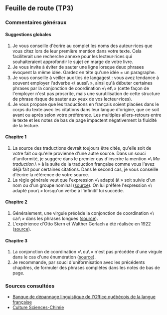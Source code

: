 ## Feuille de route (TP3)

### Commentaires généraux 

#### Suggestions globales
1. Je vous conseille d'écrire au complet les noms des auteur·rices que vous citez lors de leur première mention dans votre texte. Cela faciliterait une recherche annexe pour les lecteur·rices qui souhaiteraient approfondir le sujet en marge de votre livre.
2. Je vous invite à éviter de sauter une ligne lorsque deux phrases évoquent la même idée. Gardez en tête qu'une idée = un paragraphe.
3. Je vous conseille à veiller aux tics de langages\ : vous avez tendance à souvent employer l'adverbe «\ aussi\ », ainsi qu'à débuter certaines phrases par la conjonction de coordination «\ et\ » (cette façon de l'employer n'est pas proscrite, mais une surutilisation de cette structure de phrase risque de sauter aux yeux de vos lecteur·rices).
4. Je vous propose que les traductions en français soient placées dans le corps du texte avec les citations dans leur langue d'origine, que ce soit avant ou après selon votre préférence. Les multiples allers-retours entre le texte et les notes de bas de page impactent négativement la fluidité de la lecture.


#### Chapitre 1
1. La source des traductions devrait toujours être citée, qu'elle soit de votre fait ou qu'elle provienne d'une autre source. Dans un souci d'uniformité, je suggère dans le premier cas d'inscrire la mention «\ _Ma traduction._\ » à la suite de la traduction française comme vous l'avez déjà fait pour certaines citations. Dans le second cas, je vous conseille d'écrire la référence de votre source.
2. La règle générale veut que l'expression «\ adapté à\ » soit suivie d'un nom ou d'un groupe nominal ([source](https://vitrinelinguistique.oqlf.gouv.qc.ca/fiche-gdt/fiche/8355438/adapte-a)). On lui préfère l'expression «\ adapté pour\ » lorsqu'un verbe à l'infinitif lui succède.


#### Chapitre 2
1. Généralement, une virgule précède la conjonction de coordination «\ car\ » dans les phrases longues ([source](https://vitrinelinguistique.oqlf.gouv.qc.ca/23447/la-ponctuation/virgule/la-virgule-avec-car)).
2. L'expérience d'Otto Stern et Walther Gerlach a été réalisée en 1922 ([source](https://culturesciences.chimie.ens.fr/thematiques/chimie-physique/chimie-quantique-modelisation/monde-quantique-experience-de-stern-et#:~:text=En%201922%2C%20Otto%20Stern%20et,r%C3%A8gne%20un%20champ%20magn%C3%A9tique%20inhomog%C3%A8ne.)).


#### Chapitre 3
1. La conjonction de coordination «\ ou\ » n'est pas précédée d'une virgule dans le cas d'une énumération ([source](https://vitrinelinguistique.oqlf.gouv.qc.ca/23449/la-ponctuation/virgule/la-virgule-avec-la-conjonction-ou)).
2. Je recommande, par souci d'uniformisation avec les précédents chapitres, de formuler des phrases complètes dans les notes de bas de page.



### Sources consultées 
* [Banque de dépannage linguistique de l'Office québécois de la langue française](https://vitrinelinguistique.oqlf.gouv.qc.ca/)
* [Culture Sciences-Chimie](https://culturesciences.chimie.ens.fr/)

